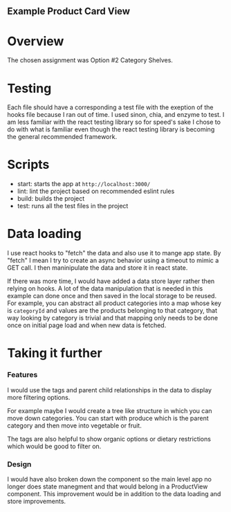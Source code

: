 ## Example Product Card View

# Overview 
The chosen assignment was Option #2 Category Shelves.

# Testing 
Each file should have a corresponding a test file with the exeption of the hooks file because I ran out of time. I used sinon, chia, and enzyme to test. I am less familiar with the react testing library so for speed's sake I chose to do with what is familiar even though the react testing library is becoming the general recommended framework. 

# Scripts 
 * start: starts the app at `http://localhost:3000/`
 * lint: lint the project based on recommended eslint rules 
 * build: builds the project 
 * test: runs all the test files in the project 

# Data loading
I use react hooks to "fetch" the data and also use it to mange app state. By "fetch" I mean I try to create an async behavior using a timeout to mimic a GET call. I then maninipulate the data and store it in react state.

If there was more time, I would have added a data store layer rather then relying on hooks. A lot of the data manipulation that is needed in this example can done once and then saved in the local storage to be reused. For example, you can abstract all product categories into a map whose key is `categoryId` and values are the products belonging to that category, that way looking by category is trivial and that mapping only needs to be done once on initial page load and when new data is fetched. 

# Taking it further 

### Features
I would use the tags and parent child relationships in the data to display more filtering options. 

For example maybe I would create a tree like structure in which you can move down categories. You can start with produce which is the parent category and then move into vegetable or fruit. 

The tags are also helpful to show organic options or dietary restrictions which would be good to filter on. 

### Design
I would have also broken down the component so the main level app no longer does state manegment and that would belong in a ProductView component. This improvement would be in addition to the data loading and store improvements.